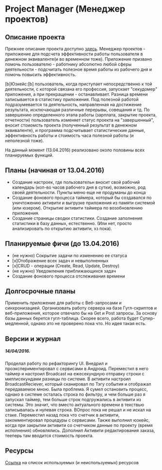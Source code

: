# Project Manager (Менеджер проектов)

## Описание проекта
Прежнее описание проекта доступно [здесь](https://github.com/maximgorbatyuk/TaskManager/blob/master/olddescription.md). Менеджер проектов - приложение для подсчета эффективности работы пользователя в денежном эквиваленте(и во временном тоже). Приложение призвано помочь пользователю - работнику абсолютно любой сферы деятельности - подсчитать полезное время работы из рабочего дня и помочь повысить эффективность. 

[b]Юзкейс:[b] пользователь, когда приступает непосредственно к той деятельности, с которой связана его профессия, запускает "секудомер" приложения, а при прекращении - останавливает. Разница времени записывается в статистику приложения. Под полезной работой подразумевается та деятельность, направленная на достижение результата, исключающая различные перерывы, совещания и тд. По завершению определенного этапа работы (зарплата, закрытие проекта, отчетности) пользователь изменяет статус проекта на "завершенный", вносит стоиомсть проекта (полученный результат в денежном эквиваленте), и программа подсчитывает статистические данные, эффективность работы и стоимость часа полезной работы (и неполезной тоже). 

На данный момент (13.04.2016) реализовано около половины всех планируемых функций.

## Планы (начиная от 13.04.2016)
* Создание настроек, где пользовательн вносит свой рабочий календарь (кол-во часов рабочего дня в сутки), возможно, род своей деятельности. Пункты меню еще не продуманы до конца
* Создание фонового процесса таймера, который бы создавался по уничтожению активити и выгрузке приложения из памяти системой (или юзером). Открытие активити таймера по возобновлению приложения.
* Создание страницы сводки статистики. Создание заполнения статистики в базу данных, естественно. (Или нет, просто анализировать по открытию активити, хз пока).



## Планируемые фичи (до 13.04.2016)
* (не нужно) Сокрытие задачи по изменению ее статуса
* [x]Отображение всех задач и невыполненных
* [x]CRUD - операции (Create, Read, Update, Destroy)
* (не нужно) Уведомления приближающихся задач
* Создание фонового процесса отслеживания времени

## Долгосрочные планы
Применить приложение для работы с Веб-запросами и синхронизацией. Организовать работу сервера на базе Гугл-скриптов и веб-приложения, которое отвечало бы на Get и Post запросы. За основу базы данных берется гугл-таблица. Скорее всего, работа будет Супер-медленной, однако это не проверено пока что. Но идея такая есть. 

## Версии и журнал
##### 14/04/2016. 
Проделал работу по рефакторингу UI. Внедрил и проэкспериментировал с сервисами в Андроид. Переместил в него таймер и настроил Broadcast на ежесекундную отправку строки с миллисекундами разницы по системе. В активити настроил BroadcastReciever, который сканировал по Тэгу события и отображал передаваемое мною. 
Была проблема. Я сумел остановить процесс, однако в системе осталась строка по фильтру, и чем больше раз я запускал таймер, тем больше строк подгружались в активити из системы. Это значит, что вместо актуального времени в текствью записывалась и нулевая строка. ВОпрос пока не решал и не искал на стаке. Переместил назад пока что счетчик в активити, закомментировал процедуры с сервисами. 
Также выполнил юзкейс, когда при закрытии активити со счетчиком данные по проекту (время исполнения) обновлялись. Дополнил Активити редактирования заказа, тееперь там вводится стоимость проекта.


## Ресурсы
[Ссылка](https://github.com/maximgorbatyuk/TaskManager/blob/master/source.md) на список используемых (и неиспользуемых) ресурсов